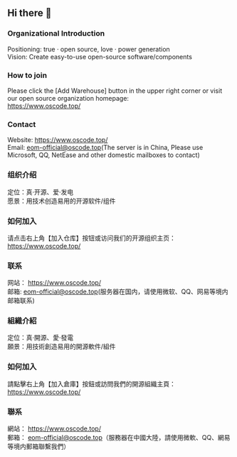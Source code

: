 ## Hi there 👋

### Organizational Introduction<br/>
Positioning: true · open source, love · power generation<br/>
Vision: Create easy-to-use open-source software/components

### How to join<br/>
Please click the [Add Warehouse] button in the upper right corner or visit our open source organization homepage: <br/>
https://www.oscode.top/

### Contact<br/>
Website:
https://www.oscode.top/<br/>
Email:
eom-official@oscode.top(The server is in China, Please use Microsoft, QQ, NetEase and other domestic mailboxes to contact)


### 组织介绍<br/>
定位：真·开源、爱·发电<br/>
愿景：用技术创造易用的开源软件/组件

### 如何加入<br/>
请点击右上角【加入仓库】按钮或访问我们的开源组织主页：<br/>
https://www.oscode.top/

### 联系<br/>
网站：
https://www.oscode.top/<br/>
邮箱:
eom-official@oscode.top(服务器在国内，请使用微软、QQ、网易等境内邮箱联系)

### 組織介紹<br/>
定位：真·開源、愛·發電<br/>
願景：用技術創造易用的開源軟件/組件

### 如何加入<br/>
請點擊右上角【加入倉庫】按鈕或訪問我們的開源組織主頁：<br/>
https://www.oscode.top/

### 聯系<br/>
網站：
https://www.oscode.top/<br/>
郵箱：
eom-official@oscode.top（服務器在中國大陸，請使用微軟、QQ、網易等境内郵箱聯繫我們）
